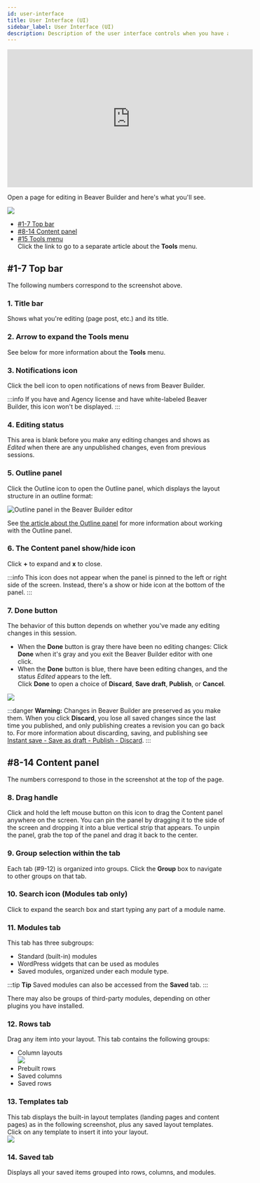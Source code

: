 ```yaml
---
id: user-interface
title: User Interface (UI)
sidebar_label: User Interface (UI)
description: Description of the user interface controls when you have a page open for editing in Beaver Builder.
---
```


<div className="embed-responsive">
  <iframe width="560" height="315" src="https://www.youtube.com/embed/tc67lqddSKM" frameBorder="0" allow="accelerometer; autoplay; encrypted-media; gyroscope; picture-in-picture" allowFullScreen></iframe>
</div>

Open a page for editing in Beaver Builder and here's what you'll see.

![](/img/bb25-editing-screen-ui-annotated.png)

  * [#1-7 Top bar](#1-7-top-bar)
  * [#8-14 Content panel](#8-14-content-panel)
  * [#15 Tools menu](tools-menu.md)  
Click the link to go to a separate article about the **Tools** menu.

## #1-7 Top bar

The following numbers correspond to the screenshot above.

### 1. Title bar  
Shows what you're editing (page post, etc.) and its title.

### 2. Arrow to expand the Tools menu  
See below for more information about the **Tools** menu.

### 3. Notifications icon  
Click the bell icon to open notifications of news from Beaver Builder.

:::info
If you have and Agency license and have white-labeled Beaver Builder,
this icon won't be displayed.
:::

### 4. Editing status  
This area is blank before you make any editing changes and shows as _Edited_
when there are any unpublished changes, even from previous sessions.

### 5. Outline panel

Click the Outline icon to open the Outline panel, which displays the layout structure in an outline format:

![Outline panel in the Beaver Builder editor](/img/BB25-outline-panel.png)

See [the article about the Outline panel](outline-panel.md) for more information about working with the Outline panel.

### 6. The Content panel show/hide icon  
Click **+** to expand and **x** to close.

:::info
This icon does not appear when the panel is pinned to the left or
right side of the screen. Instead, there's a show or hide icon at the bottom
of the panel.
:::

### 7. Done button  
The behavior of this button depends on whether you've made any editing changes
in this session.

   * When the **Done** button is gray there have been no editing changes: Click **Done** when it's gray and you exit the Beaver Builder editor with one click.
   * When the **Done** button is blue, there have been editing changes, and the status _Edited_ appears to the left.  
Click **Done** to open a choice of **Discard**, **Save draft**, **Publish**, or **Cancel**.

![](/img/user-interface-publish-toolbar.png)

:::danger **Warning:**
Changes in Beaver Builder are preserved as you make them. When
you click **Discard**, you lose all saved changes since the last time you
published, and only publishing creates a revision you can go back to. For more
information about discarding, saving, and publishing see [Instant save - Save as draft - Publish - Discard](/beaver-builder/getting-started/bb-editor-basics/save-publish-discard.md).
:::

## #8-14 Content panel

The numbers correspond to those in the screenshot at the top of the page.

### 8. Drag handle  
Click and hold the left mouse button on this icon to drag the Content panel
anywhere on the screen.  You can pin the panel by dragging it to the side of the screen and dropping it into a blue vertical strip that appears. To unpin the panel, grab the top of the panel and drag it back to the center.

### 9. Group selection within the tab  
Each tab (#9-12) is organized into groups. Click the **Group** box to navigate
to other groups on that tab.

### 10. Search icon (Modules tab only)  
Click to expand the search box and start typing any part of a module name.

### 11. Modules tab  
This tab has three subgroups:  
  * Standard (built-in) modules
  * WordPress widgets that can be used as modules
  * Saved modules, organized under each module type.

:::tip **Tip**
Saved modules can also be accessed from the **Saved** tab.
:::

There may also be groups of third-party modules, depending on other plugins
you have installed.

### 12. Rows tab  
Drag any item into your layout. This tab contains the following groups:

  * Column layouts  
![](/img/user-interface-rows.png)
  * Prebuilt rows
  * Saved columns
  * Saved rows

### 13. Templates tab  
This tab displays the built-in layout templates (landing pages and content
pages) as in the following screenshot, plus any saved layout templates. Click
on any template to insert it into your layout.  
![](/img/user-interface-templates.jpg)

### 14. Saved tab  
Displays all your saved items grouped into rows, columns, and modules.
